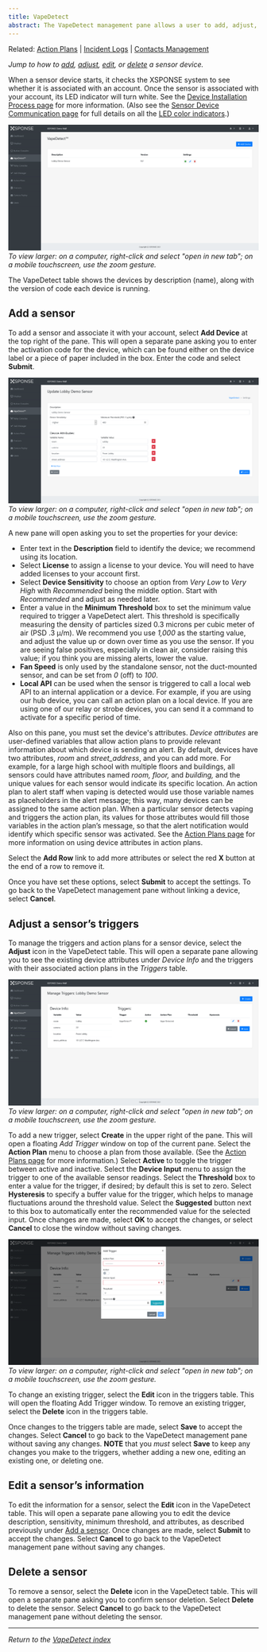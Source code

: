 ```yaml
---
title: VapeDetect
abstract: The VapeDetect management pane allows a user to add, adjust, edit, or delete a sensor device. Selecting the VapeDetect link in the navigation pane will take you to the VapeDetect management pane. 
---
```

Related: [Action Plans](../general-ops/action-plans.md) \| [Incident Logs](../general-ops/incident-logs.md) \| [Contacts Management](../general-ops/contacts-management.md) 

*Jump to how to [add](vapedetect-management.md#add-a-sensor), [adjust](vapedetect-management.md#adjust-a-sensors-triggers), [edit](vapedetect-management.md#edit-a-sensors-information), or [delete](vapedetect-management.md#delete-a-sensor) a sensor device.*

When a sensor device starts, it checks the XSPONSE system to see whether it is associated with an account. Once the sensor is associated with your account, its LED indicator will turn white. See the [Device Installation Process page](installation-process.md) for more information. (Also see the [Sensor Device Communication page](sensor-device-communication.md) for full details on all the [LED color indicators](sensor-device-communication.md#led-color-indicators).)

![vapedetect management page](vapedetect_management.png)
_To view larger: on a computer, right-click and select "open in new tab"; on a mobile touchscreen, use the zoom gesture._

The VapeDetect table shows the devices by description (name), along with the version of code each device is running. 

## Add a sensor
To add a sensor and associate it with your account, select **Add Device** at the top right of the pane. This will open a separate pane asking you to enter the activation code for the device, which can be found either on the device label or a piece of paper included in the box. Enter the code and select **Submit**.  

![add or edit a sensor](vapedetect_edit.png)
_To view larger: on a computer, right-click and select "open in new tab"; on a mobile touchscreen, use the zoom gesture._

A new pane will open asking you to set the properties for your device: 

- Enter text in the **Description** field to identify the device; we recommend using its location.
- Select **License** to assign a license to your device. You will need to have added licenses to your account first.
- Select **Device Sensitivity** to choose an option from _Very Low_ to _Very High_ with _Recommended_ being the middle option. Start with _Recommended_ and adjust as needed later. 
- Enter a value in the **Minimum Threshold** box to set the minimum value required to trigger a VapeDetect alert. This threshold is specifically measuring the density of particles sized 0.3 microns per cubic meter of air (PSD .3 μ/m). We recommend you use *1,000* as the starting value, and adjust the value up or down over time as you use the sensor. If you are seeing false positives, especially in clean air, consider raising this value; if you think you are missing alerts, lower the value.
- **Fan Speed** is only used by the standalone sensor, not the duct-mounted sensor, and can be set from _0_ (off) to _100_.
- **Local API** can be used when the sensor is triggered to call a local web API to an internal application or a device. For example, if you are using our hub device, you can call an action plan on a local device. If you are using one of our relay or strobe devices, you can send it a command to activate for a specific period of time.

Also on this pane, you must set the device's attributes. _Device attributes_ are user-defined variables that allow action plans to provide relevant information about which device is sending an alert. By default, devices have two attributes, _room_ and _street\_address_, and you can add more. For example, for a large high school with multiple floors and buildings, all sensors could have attributes named _room, floor,_ and _building,_ and the unique values for each sensor would indicate its specific location. An action plan to alert staff when vaping is detected would use those variable names as placeholders in the alert message; this way, many devices can be assigned to the same action plan. When a particular sensor detects vaping and triggers the action plan, its values for those attributes would fill those variables in the action plan’s message, so that the alert notification would identify which specific sensor was activated. See the [Action Plans page](../general-ops/action-plans.md) for more information on using device attributes in action plans. 

Select the **Add Row** link to add more attributes or select the red **X** button at the end of a row to remove it. 

Once you have set these options, select **Submit** to accept the settings. To go back to the VapeDetect management pane without linking a device, select **Cancel**.
 
## Adjust a sensor’s triggers
To manage the triggers and action plans for a sensor device, select the **Adjust** icon in the VapeDetect table. This will open a separate pane allowing you to see the existing device attributes under _Device Info_ and the triggers with their associated action plans in the _Triggers_ table.

![manage triggers pane](vapedetect_manage_triggers.png)
_To view larger: on a computer, right-click and select "open in new tab"; on a mobile touchscreen, use the zoom gesture._

To add a new trigger, select **Create** in the upper right of the pane. This will open a floating _Add Trigger_ window on top of the current pane. Select the **Action Plan** menu to choose a plan from those available. (See the [Action Plans page](../general-ops/action-plans.md) for more information.) Select **Active** to toggle the trigger between active and inactive. Select the **Device Input** menu to assign the trigger to one of the available sensor readings. Select the **Threshold** box to enter a value for the trigger, if desired; by default this is set to zero. Select **Hysteresis** to specify a buffer value for the trigger, which helps to manage fluctuations around the threshold value. Select the **Suggested** button next to this box to automatically enter the recommended value for the selected input. Once changes are made, select **OK** to accept the changes, or select **Cancel** to close the window without saving changes. 

![add triger window](vapedetect_add_trigger.png)
_To view larger: on a computer, right-click and select "open in new tab"; on a mobile touchscreen, use the zoom gesture._

To change an existing trigger, select the **Edit** icon in the triggers table. This will open the floating Add Trigger window. To remove an existing trigger, select the **Delete** icon in the triggers table.

Once changes to the triggers table are made, select **Save** to accept the changes. Select **Cancel** to go back to the VapeDetect management pane without saving any changes. **NOTE** that you _must_ select **Save** to keep any changes you make to the triggers, whether adding a new one, editing an existing one, or deleting one.

## Edit a sensor’s information
To edit the information for a sensor, select the **Edit** icon in the VapeDetect table. This will open a separate pane allowing you to edit the device description, sensitivity, minimum threshold, and attributes, as described previously under [Add a sensor](action-plans.md#add-a-sensor). Once changes are made, select **Submit** to accept the changes. Select **Cancel** to go back to the VapeDetect management pane without saving any changes.

## Delete a sensor
To remove a sensor, select the **Delete** icon in the VapeDetect table. This will open a separate pane asking you to confirm sensor deletion. Select **Delete** to delete the sensor. Select **Cancel** to go back to the VapeDetect management pane without deleting the sensor.

___
*Return to the [VapeDetect index](index.md)*
